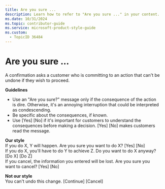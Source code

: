 ```yaml
---
title: Are you sure ...
description: Learn how to refer to "Are you sure ..." in your content.
ms.date: 10/31/2024
ms.topic: contributor-guide
ms.service: microsoft-product-style-guide
ms.custom:
  - TopicID 36484
---
```



# Are you sure ...

A confirmation asks a customer who is committing to an action that can't be undone if they wish to proceed.

**Guidelines**

- Use an "Are you sure?" message only if the consequence of the action is dire. Otherwise, it's an annoying interruption that could be interpreted as condescending.
- Be specific about the consequences, if known.
- Use [Yes] [No] if it's important for customers to understand the consequences before making a decision. [Yes] [No] makes customers read the message.

**Our style**  
If you do X, Y will happen. Are you sure you want to do X? [Yes] [No]  
If you do X, you'll have to do Y to achieve Z. Do you want to do X anyway? [Do X] [Do Z]  
If you cancel, the information you entered will be lost. Are you sure you want to cancel? [Yes] [No]

**Not our style**  
You can't undo this change. [Continue] [Cancel]

